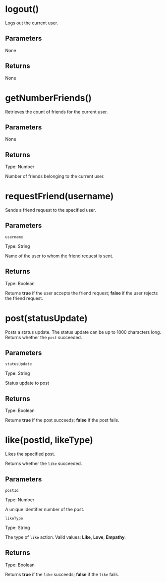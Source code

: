 # logout()
Logs out the current user.
## Parameters
None
## Returns
None
# getNumberFriends()
Retrieves the count of friends for the current user.
## Parameters
None
## Returns
Type: Number

Number of friends belonging to the current user.
# requestFriend(username)
Sends a friend request to the specified user.
## Parameters
`username`

Type: String

Name of the user to whom the friend request is sent.
## Returns
Type: Boolean

Returns **true** if the user accepts the friend request; **false** if the user rejects the friend request.
# post(statusUpdate)
Posts a status update. 
The status update can be up to 1000 characters long. Returns whether the `post` succeeded.
## Parameters
`statusUpdate`

Type: String

Status update to post
## Returns
Type: Boolean

Returns **true** if the post succeeds; **false** if the post fails.
# like(postId, likeType)
Likes the specified post. 

Returns whether the `like` succeeded.
## Parameters
`postId`

Type: Number

A unique identifier number of the post.

`likeType`

Type: String

The type of `like` action. Valid values: **Like**, **Love**, **Empathy**.
## Returns
Type: Boolean

Returns **true** if the `like` succeeds; **false** if the `like` fails.


